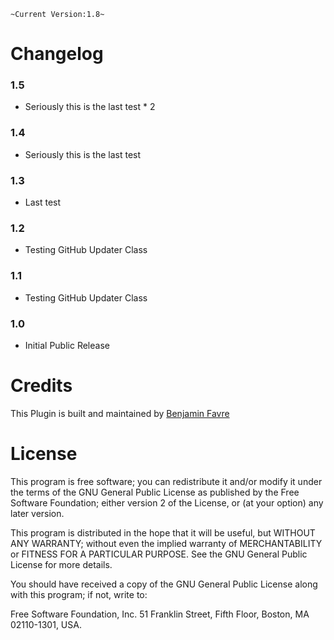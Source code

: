 `~Current Version:1.8~`

Changelog
===========

### 1.5
* Seriously this is the last test * 2

### 1.4
* Seriously this is the last test

### 1.3
* Last test

### 1.2
* Testing GitHub Updater Class

### 1.1
* Testing GitHub Updater Class

### 1.0
* Initial Public Release

Credits
===========

This Plugin is built and maintained by [Benjamin Favre](http://www.webdesign29.net)

License
===========

This program is free software; you can redistribute it and/or modify it under the terms of the GNU General Public License as published by the Free Software Foundation; either version 2 of the License, or (at your option) any later version.

This program is distributed in the hope that it will be useful, but WITHOUT ANY WARRANTY; without even the implied warranty of MERCHANTABILITY or FITNESS FOR A PARTICULAR PURPOSE.  See the GNU General Public License for more details.

You should have received a copy of the GNU General Public License along with this program; if not, write to:

Free Software Foundation, Inc.
51 Franklin Street, Fifth Floor,
Boston, MA
02110-1301, USA.